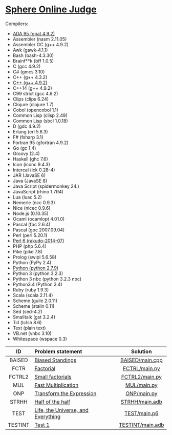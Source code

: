 # [Sphere Online Judge](http://www.spoj.com/)

Compilers:

- [ADA 95 (gnat 4.9.2)](ada.md)
- Assembler (nasm 2.11.05)
- Assembler GC (g++ 4.9.2)
- Awk (gawk-4.1.1)
- Bash (bash-4.3.30)
- Brainf**k (bff 1.0.5)
- C (gcc 4.9.2)
- C# (gmcs 3.10)
- C++ (g++ 4.3.2)
- [C++ (g++ 4.9.2)](c++.md)
- C++14 (g++ 4.9.2)
- C99 strict (gcc 4.9.2)
- Clips (clips 6.24)
- Clojure (clojure 1.7)
- Cobol (opencobol 1.1)
- Common Lisp (clisp 2.49)
- Common Lisp (sbcl 1.0.18)
- D (gdc 4.9.2)
- Erlang (erl 5.6.3)
- F# (fsharp 3.1)
- Fortran 95 (gfortran 4.9.2)
- Go (gc 1.4)
- Groovy (2.4)
- Haskell (ghc 7.6)
- Icon (iconc 9.4.3)
- Intercal (ick 0.28-4)
- JAR (JavaSE 6)
- Java (JavaSE 8)
- Java Script (spidermonkey 24.)
- JavaScript (rhino 1.7R4)
- Lua (luac 5.2)
- Nemerle (ncc 0.9.3)
- Nice (nicec 0.9.6)
- Node.js (0.10.35)
- Ocaml (ocamlopt 4.01.0)
- Pascal (fpc 2.6.4)
- Pascal (gpc 2007.09.04)
- Perl (perl 5.20.1)
- [Perl 6 (rakudo-2014-07)](perl6.md)
- PHP (php 5.6.4)
- Pike (pike 7.8)
- Prolog (swipl 5.6.58)
- Python (PyPy 2.4)
- [Python (python 2.7.9)](python.md)
- Python 3 (python 3.2.3)
- Python 3 nbc (python 3.2.3 nbc)
- Python3.4 (Python 3.4)
- Ruby (ruby 1.9.3)
- Scala (scala 2.11.4)
- Scheme (guile 2.0.11)
- Scheme (stalin 0.11)
- Sed (sed-4.2)
- Smalltalk (gst 3.2.4)
- Tcl (tclsh 8.6)
- Text (plain text)
- VB.net (vnbc 3.10)
- Whitespace (wspace 0.3)

| ID   | Problem statement                                                         | Solution                            |
|:----:|:--------------------------------------------------------------------------|:-----------------------------------:|
|BAISED | [Biased Standings](http://www.spoj.com/problems/BAISED/)                 | [BAISED/main.cpp](BAISED/main.cpp)  |
|FCTR   | [Factorial](http://www.spoj.com/problems/FCTR/)                          | [FCTRL/main.py](FCTRL/main.py)      |
|FCTRL2 | [Small factorials](http://www.spoj.com/problems/FCTRL2/)                 | [FCTRL2/main.py](FCTRL2/main.py)    |
|MUL    | [Fast Multiplication](http://www.spoj.com/problems/MUL/)                 | [MUL/main.py](MUL/main.py)          |
|ONP    | [Transform the Expression](http://www.spoj.com/problems/ONP/)            | [ONP/main.py](ONP/main.py)          |
|STRHH  | [Half of the half](http://www.spoj.com/problems/STRHH/)                  | [STRHH/main.adb](STRHH/main.adb)    |
|TEST   | [Life, the Universe, and Everything](http://www.spoj.com/problems/TEST/) | [TEST/main.p6](TEST/main.p6)        |
|TESTINT| [Test 1](http://www.spoj.com/problems/TESTINT/)                          | [TESTINT/main.adb](TESTINT/main.adb)|
